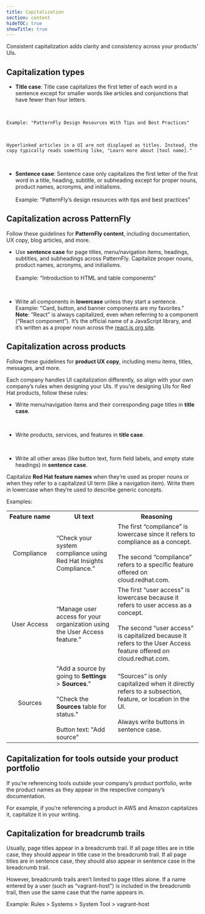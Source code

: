 ```yaml
---
title: Capitalization
section: content
hideTOC: true
showTitle: true
---
```


Consistent capitalization adds clarity and consistency across your products' UIs.

## Capitalization types

* **Title case**: Title case capitalizes the first letter of each word in a sentence except for smaller words like articles and conjunctions that have fewer than four letters. 
<br>
    
    Example: "PatternFly Design Resources With Tips and Best Practices"
<br>

    Hyperlinked articles in a UI are not displayed as titles. Instead, the copy typically reads something like, "Learn more about [tool name]."
</li> <br>

* **Sentence case**: Sentence case only capitalizes the first letter of the first word in a title, heading, subtitle, or subheading except for proper nouns, product names, acronyms, and initialisms.
   </li> <br>
    Example: “PatternFly’s design resources with tips and best practices”

## Capitalization across PatternFly

Follow these guidelines for **PatternFly content**, including documentation, UX copy, blog articles, and more. 

* Use **sentence case** for page titles, menu/navigation items, headings, subtitles, and subheadings across PatternFly. Capitalize proper nouns, product names, acronyms, and initialisms.  
    <br>Example: “Introduction to HTML and table components”  
<br>

* Write all components in **lowercase** unless they start a sentence. 
    <br>Example: "Card, button, and banner components are my favorites."<br>
    **Note**: “React” is always capitalized, even when referring to a component (“React component”). It’s the official name of a JavaScript library, and it’s written as a proper noun across the [react.js org site](https://reactjs.org/).

## Capitalization across products

Follow these guidelines for **product UX copy**, including menu items, titles, messages, and more.

Each company handles UI capitalization differently, so align with your own company’s rules when designing your UIs. If you’re designing UIs for Red Hat products, follow these rules: 

* Write menu/navigation items and their corresponding page titles in **title case**. 
<br>

* Write products, services, and features in **title case**.
<br>

* Write all other areas (like button text, form field labels, and empty state headings) in **sentence case**. 

Capitalize **Red Hat feature names** when they’re used as proper nouns or when they refer to a capitalized UI term (like a navigation item). Write them in lowercase when they’re used to describe generic concepts.

Examples: 
<table style="table-layout: fixed" tr width="80%">
    <tr>
        <th><center><strong>Feature&nbsp;name</strong></center></th>
        <th><center><strong>UI text</strong></center></th>
        <th><center><strong>Reasoning</strong></center></th>
    </tr>
    <tr>
        <td><center>Compliance</center></td>
        <td>“Check your system compliance using Red Hat Insights Compliance.”</td>
        <td>The first “compliance” is lowercase since it refers to compliance as a concept. <br><br>The second “compliance” refers to a specific feature offered on cloud.redhat.com.
</td>
</tr> 
<tr>
         <td><center>User Access</center></td>
	        <td>“Manage user access for your organization using the User Access feature.”</td>
            <td>The first “user access” is lowercase because it refers to user access as a concept. <br><br>The second “user access” is capitalized because it refers to the User Access feature offered on cloud.redhat.com.
</td>
</tr>
    <tr>
        <td><center>Sources</center></td>
        <td>"Add a source by going to <b>Settings</b> > <b>Sources</b>." <br><br>"Check the <b>Sources</b> table for status." <br><br>Button text: "Add source"
</td>
        <td>“Sources” is only capitalized when it directly refers to a subsection, feature, or location in the UI.<br><br>Always write buttons in sentence case.
</td>
</tr>
</table>

## Capitalization for tools outside your product portfolio

If you’re referencing tools outside your company’s product portfolio, write the product names as they appear in the respective company’s documentation. 

For example, if you’re referencing a product in AWS and Amazon capitalizes it, capitalize it in your writing.

## Capitalization for breadcrumb trails

Usually, page titles appear in a breadcrumb trail. If all page titles are in title case, they should appear in title case in the breadcrumb trail. If all page titles are in sentence case, they should also appear in sentence case in the breadcrumb trail. 

However, breadcrumb trails aren’t limited to page titles alone. If a name entered by a user (such as “vagrant-host”) is included in the breadcrumb trail, then use the same case that the name appears in.

Example: Rules > Systems > System Tool > vagrant-host 
